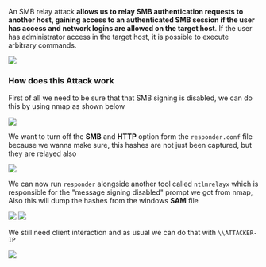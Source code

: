 An SMB relay attack **allows us to relay SMB authentication requests to another host, gaining access to an authenticated SMB session if the user has access and network logins are allowed on the target host**. If the user has administrator access in the target host, it is possible to execute arbitrary commands.

![](https://i.imgur.com/uxIHt98.png)

### How does this Attack work

First of all we need to be sure that that SMB signing is disabled, we can do this by using nmap as shown below

![](https://i.imgur.com/OjIsj29.png)

We want to turn off the **SMB** and **HTTP** option form the `responder.conf` file because we wanna make sure, this hashes are not just been captured, but they are relayed also

![](https://i.imgur.com/V6D6sNt.png)

We can now run `responder` alongside another tool called `ntlmrelayx` which is responsible for the "message signing disabled" prompt we got from nmap, Also this will dump the hashes from the windows **SAM** file

![](https://i.imgur.com/YXuUKHP.png)
![](https://i.imgur.com/gQakMYk.png)

We still need client interaction and as usual we can do that with `\\ATTACKER-IP`

![](https://i.imgur.com/7V1Ux4X.png)